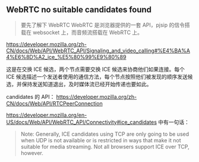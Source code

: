 ## WebRTC no suitable candidates found

> 要先了解下 WebRTC
> WebRTC 是浏览器提供的一套 API，pjsip 的信令搭载在 websocket 上，而音频流搭载在 WebRTC 上。

https://developer.mozilla.org/zh-CN/docs/Web/API/WebRTC_API/Signaling_and_video_calling#%E4%BA%A4%E6%8D%A2_ice_%E5%80%99%E9%80%89

这是在交换 ICE 候选，两个节点需要交换 ICE 候选来协商他们如果连接。每个 ICE 候选描述一个发送者使用的通信方法，每个节点按照他们被发现的顺序发送候选，并保持发送知道退出，及时媒体流已经开始传递也要如此。

candidates 的 API： https://developer.mozilla.org/zh-CN/docs/Web/API/RTCPeerConnection

https://developer.mozilla.org/en-US/docs/Web/API/WebRTC_API/Connectivity#ice_candidates 中有一句话：

> Note: Generally, ICE candidates using TCP are only going to be used when UDP is not available or is restricted in ways that make it not suitable for media streaming. Not all browsers support ICE over TCP, however.
